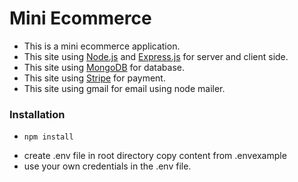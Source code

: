 # Mini Ecommerce

* This is a mini ecommerce application.
* This site using [Node.js](https://nodejs.org/) and [Express.js](https://expressjs.com/) for server and client side.
* This site using [MongoDB](https://www.mongodb.com/) for database.
* This site using [Stripe](https://stripe.com/) for payment.
* This site using gmail for email using node mailer.

### Installation

*     npm install
* create .env file in root directory copy content from .envexample
* use your own credentials in the .env file.